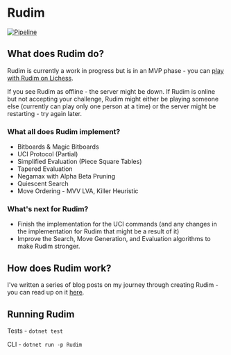 # Rudim
[![Pipeline](https://github.com/znxftw/rudim/actions/workflows/pipeline.yml/badge.svg)](https://github.com/znxftw/rudim/actions/workflows/pipeline.yml)

## What does Rudim do?

Rudim is currently a work in progress but is in an MVP phase - you can [play with Rudim on Lichess](https://lichess.org/@/rudim-bot).  

If you see Rudim as offline - the server might be down. If Rudim is online but not accepting your challenge, Rudim might either be playing someone else (currently can play only one person at a time) or the server might be restarting - try again later.

### What all does Rudim implement?

- Bitboards & Magic Bitboards
- UCI Protocol (Partial)
- Simplified Evaluation (Piece Square Tables)
- Tapered Evaluation
- Negamax with Alpha Beta Pruning
- Quiescent Search
- Move Ordering - MVV LVA, Killer Heuristic

### What's next for Rudim?

- Finish the implementation for the UCI commands (and any changes in the implementation for Rudim that might be a result of it)
- Improve the Search, Move Generation, and Evaluation algorithms to make Rudim stronger.

## How does Rudim work?

I've written a series of blog posts on my journey through creating Rudim - you can read up on it [here](https://vishnubhagyanath.dev/tags/rudim/).

## Running Rudim

Tests - `dotnet test`

CLI - `dotnet run -p Rudim`
